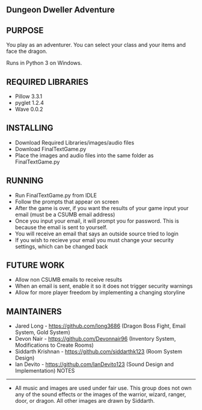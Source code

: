 Dungeon Dweller Adventure
--------

PURPOSE
-------
You play as an adventurer. You can select your class and your items and face the dragon.

Runs in Python 3 on Windows.

REQUIRED LIBRARIES
------------------
* Pillow 3.3.1
* pyglet 1.2.4
* Wave 0.0.2

INSTALLING
----------
* Download Required Libraries/images/audio files
* Download FinalTextGame.py
* Place the images and audio files into the same folder as FinalTextGame.py

RUNNING
-------
* Run FinalTextGame.py from IDLE
* Follow the prompts that appear on screen
* After the game is over, if you want the results of your game input your email (must be a CSUMB email address)
* Once you input your email, it will prompt you for password. This is because the email is sent to yourself.
* You will receive an email that says an outside source tried to login
* If you wish to recieve your email you must change your security settings, which can be changed back

FUTURE WORK
-----------
* Allow non CSUMB emails to receive results
* When an email is sent, enable it so it does not trigger security warnings
* Allow for more player freedom by implementing a changing storyline

MAINTAINERS
-----------
* Jared Long - https://github.com/long3686 (Dragon Boss Fight, Email System, Gold System)
* Devon Nair - https://github.com/Devonnair96 (Inventory System, Modifications to Create Rooms)
* Siddarth Krishnan - https://github.com/siddarthk123 (Room System Design)
* Ian Devito - https://github.com/IanDevito123 (Sound Design and Implementation)
NOTES
----------
* All music and images are used under fair use. This group does not own any of the sound effects or the images of the warrior, wizard, ranger, door, or dragon. All other images are drawn by Siddarth.
